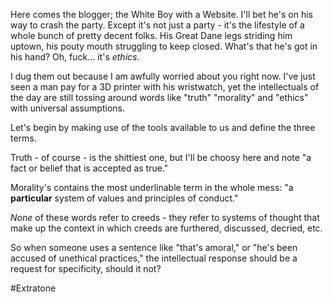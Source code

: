 Here comes the blogger; the White Boy with a Website.
I'll bet he's on his way to crash the party. Except it's not just a party - it's the lifestyle of a whole bunch of pretty decent folks.
His Great Dane legs striding him uptown, his pouty mouth struggling to keep closed.
What's that he's got in his hand?
Oh, fuck... it's *ethics*.

I dug them out because I am awfully worried about you right now. I've just seen a man pay for a 3D printer with his wristwatch, yet the intellectuals of the day are still tossing around words like "truth" "morality" and "ethics" with universal assumptions.

Let's begin by making use of the tools available to us and define the three terms.

Truth - of course - is the shittiest one, but I'll be choosy here and note "a fact or belief that is accepted as true."

Morality's contains the most underlinable term in the whole mess: "a **particular** system of values and principles of conduct."

*None* of these words refer to creeds - they refer to systems of thought that make up the context in which creeds are furthered, discussed, decried, etc.

So when someone uses a sentence like "that's amoral," or "he's been accused of unethical practices," the intellectual response should be a request for specificity, should it not?

#Extratone